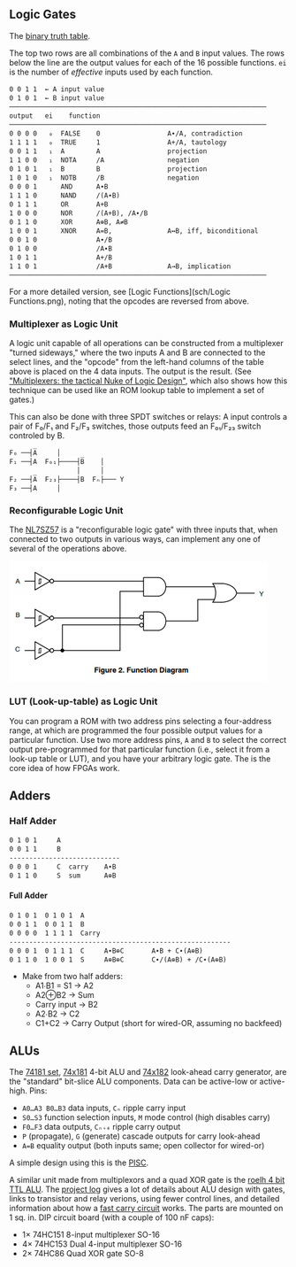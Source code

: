 Logic Gates
-----------

The [binary truth table][binop].

The top two rows are all combinations of the `A` and `B` input values.
The rows below the line are the output values for each of the 16 possible
functions. `ei` is the number of _effective_ inputs used by each function.

    0 0 1 1  ← A input value
    0 1 0 1  ← B input value
    ─────────────────────────────────────────────────────────────────
    output   ei    function
    ─────────────────────────────────────────────────────────────────
    0 0 0 0   ₀  FALSE    0                 A∙/A, contradiction
    1 1 1 1   ₀  TRUE     1                 A+/A, tautology
    0 0 1 1   ₁  A        A                 projection
    1 1 0 0   ₁  NOTA     /A                negation
    0 1 0 1   ₁  B        B                 projection
    1 0 1 0   ₁  NOTB     /B                negation
    0 0 0 1      AND      A∙B
    1 1 1 0      NAND     /(A∙B)
    0 1 1 1      OR       A+B
    1 0 0 0      NOR      /(A+B), /A∙/B
    0 1 1 0      XOR      A⊕B, A≠B
    1 0 0 1      XNOR     A=B,              A↔B, iff, biconditional
    0 0 1 0               A∙/B
    0 1 0 0               /A∙B
    1 0 1 1               A+/B
    1 1 0 1               /A+B              A→B, implication
    ─────────────────────────────────────────────────────────────────

For a more detailed version, see [Logic Functions](sch/Logic Functions.png),
noting that the opcodes are reversed from above.

### Multiplexer as Logic Unit

A logic unit capable of all operations can be constructed from a
multiplexer "turned sideways," where the two inputs A and B are connected
to the select lines, and the "opcode" from the left-hand columns of the
table above is placed on the 4 data inputs. The output is the result. (See
["Multiplexers: the tactical Nuke of Logic Design"][nuke], which also shows
how this technique can be used like an ROM lookup table to implement a set
of gates.)

This can also be done with three SPDT switches or relays: A input controls
a pair of F₀/F₁ and F₂/F₃ switches, those outputs feed an F₀₁/F₂₃ switch
controled by B.

    F₀ ──┤A̅     │
    F₁ ──┤A  F₀₁├────┤B̅    │
                     │     │
    F₂ ──┤A̅  F₂₃├────┤B  Fₙ├─── Y
    F₃ ──┤A     │

### Reconfigurable Logic Unit

The [NL7SZ57] is a "reconfigurable logic gate" with three inputs that, when
connected to two outputs in various ways, can implement any one of several
of the operations above.

<img src='sch/NL7SZ57-fig.02-function-diagram.png'/>

### LUT (Look-up-table) as Logic Unit

You can program a ROM with two address pins selecting a four-address range,
at which are programmed the four possible output values for a particular
function. Use two more address pins, `A` and `B` to select the correct
output pre-programmed for that particular function (i.e., select it from a
look-up table or LUT), and you have your arbitrary logic gate. The is the
core idea of how FPGAs work.


Adders
------

### Half Adder

    0 1 0 1     A
    0 0 1 1     B
    ----------------------------
    0 0 0 1     C  carry    A∙B
    0 1 1 0     S  sum      A⊕B

#### Full Adder

    0 1 0 1  0 1 0 1  A
    0 0 1 1  0 0 1 1  B
    0 0 0 0  1 1 1 1  Carry
    --------------------------------------------------------
    0 0 0 1  0 1 1 1  C     A∙B⊕C       A∙B + C∙(A⊕B)
    0 1 1 0  1 0 0 1  S     A⊕B⊕C       C∙/(A⊕B) + /C∙(A⊕B)

* Make from two half adders:
  - A1∙B1 = S1 → A2
  - A2⊕B2 → Sum
  - Carry input → B2
  - A2∙B2 → C2
  - C1+C2 → Carry Output (short for wired-OR, assuming no backfeed)

ALUs
----

The [74181 set][74181],  [74x181] 4-bit ALU and [74x182] look-ahead carry
generator, are the "standard" bit-slice ALU components. Data can be
active-low or active-high. Pins:
- `A0…A3 B0…B3` data inputs, `Cₙ` ripple carry input
- `S0…S3` function selection inputs, `M` mode control (high disables carry)
- `F0…F3` data outputs, `Cₙ₊₄` ripple carry output
- `P` (propagate), `G` (generate) cascade outputs for carry look-ahead
- `A=B` equality output (both inputs same; open collector for wired-or)

A simple design using this is the [PISC].

A similar unit made from multiplexors and a quad XOR gate is the [roelh 4
bit TTL ALU]. The [project log][roelh log 1] gives a lot of details about
ALU design with gates, links to transistor and relay verions, using fewer
control lines, and detailed information about how a [fast carry
circuit][roelh log 2] works. The parts are mounted on 1 sq. in. DIP circuit
board (with a couple of 100 nF caps):
- 1× 74HC151 8-input multiplexer SO-16
- 4× 74HC153 Dual 4-input multiplexer SO-16
- 2× 74HC86  Quad XOR gate SO-8



<!-------------------------------------------------------------------->
[NL7SZ57]: https://www.onsemi.com/pdf/datasheet/nl7sz57-d.pdf
[binop]: https://en.wikipedia.org/wiki/Truth_table#Binary_operations
[nuke]: http://6502.org/users/dieter/a1/a1_4.htm

[74181]: https://en.wikipedia.org/wiki/74181
[74x181]: http://www.ti.com/lit/gpn/sn54ls181
[74x182]: https://web.archive.org/web/20160418004301/http://www.ti.com/lit/ds/symlink/sn74s182.pdf
[PISC]: https://www.bradrodriguez.com/papers/piscedu2.htm
[roelh 4 bit TTL ALU]: https://hackaday.io/project/160506-4-bit-ttl-alu
[roelh log 1]: https://hackaday.io/project/160506-4-bit-ttl-alu/log/151031-the-multiplexer-is-the-heart-of-the-alu
[roelh log 2]: https://hackaday.io/project/160506-4-bit-ttl-alu/log/151032-the-fast-carry-circuit
